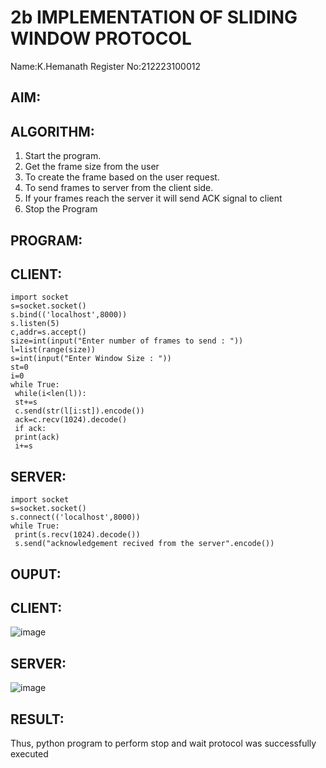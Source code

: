# 2b IMPLEMENTATION OF SLIDING WINDOW PROTOCOL
Name:K.Hemanath
Register No:212223100012
## AIM:
## ALGORITHM:
1. Start the program.
2. Get the frame size from the user
3. To create the frame based on the user request.
4. To send frames to server from the client side.
5. If your frames reach the server it will send ACK signal to client
6. Stop the Program
## PROGRAM:
## CLIENT:
```
import socket
s=socket.socket()
s.bind(('localhost',8000))
s.listen(5)
c,addr=s.accept()
size=int(input("Enter number of frames to send : "))
l=list(range(size))
s=int(input("Enter Window Size : "))
st=0
i=0
while True:
 while(i<len(l)):
 st+=s
 c.send(str(l[i:st]).encode())
 ack=c.recv(1024).decode()
 if ack:
 print(ack)
 i+=s
```
## SERVER:
```
import socket
s=socket.socket()
s.connect(('localhost',8000))
while True: 
 print(s.recv(1024).decode())
 s.send("acknowledgement recived from the server".encode())
```
## OUPUT:
## CLIENT:
![image](https://github.com/Hemanath08/2b_SLIDING_WINDOW_PROTOCOL/assets/151807176/fbcea384-46d2-47dd-95e9-6b9209476249)
## SERVER:
![image](https://github.com/Hemanath08/2b_SLIDING_WINDOW_PROTOCOL/assets/151807176/99eed7a6-34cf-4257-b012-8cee8638702e)


## RESULT:
Thus, python program to perform stop and wait protocol was successfully executed
